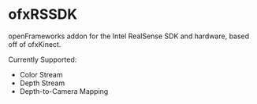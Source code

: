 ofxRSSDK
========

openFrameworks addon for the Intel RealSense SDK and hardware, based off of ofxKinect.

Currently Supported:
* Color Stream
* Depth Stream
* Depth-to-Camera Mapping
